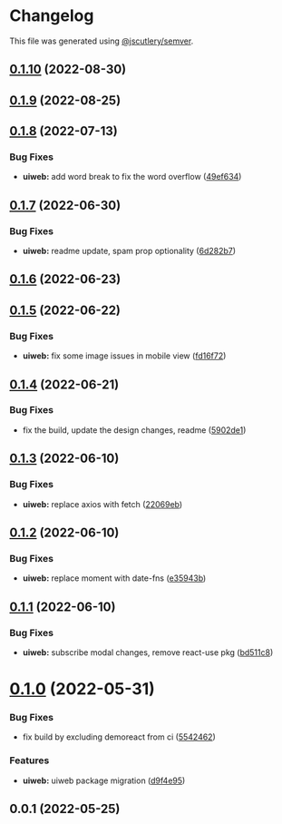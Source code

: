 # Changelog

This file was generated using [@jscutlery/semver](https://github.com/jscutlery/semver).

## [0.1.10](https://github.com/ethereum-push-notification-service/epns-sdk/compare/uiweb-0.1.9...uiweb-0.1.10) (2022-08-30)



## [0.1.9](https://github.com/ethereum-push-notification-service/epns-sdk/compare/uiweb-0.1.8...uiweb-0.1.9) (2022-08-25)



## [0.1.8](https://github.com/ethereum-push-notification-service/epns-sdk/compare/uiweb-0.1.7...uiweb-0.1.8) (2022-07-13)


### Bug Fixes

* **uiweb:** add word break to fix the word overflow ([49ef634](https://github.com/ethereum-push-notification-service/epns-sdk/commit/49ef6341e31009af742965de37618cbc26f28648))



## [0.1.7](https://github.com/ethereum-push-notification-service/epns-sdk/compare/uiweb-0.1.6...uiweb-0.1.7) (2022-06-30)


### Bug Fixes

* **uiweb:** readme update, spam prop optionality ([6d282b7](https://github.com/ethereum-push-notification-service/epns-sdk/commit/6d282b732441095dddea6c59b5304ad5ecb0a013))



## [0.1.6](https://github.com/ethereum-push-notification-service/epns-sdk/compare/uiweb-0.1.5...uiweb-0.1.6) (2022-06-23)



## [0.1.5](https://github.com/ethereum-push-notification-service/epns-sdk/compare/uiweb-0.1.4...uiweb-0.1.5) (2022-06-22)


### Bug Fixes

* **uiweb:** fix some image issues in mobile view ([fd16f72](https://github.com/ethereum-push-notification-service/epns-sdk/commit/fd16f721cc473f906dc01b7a8e6620b754be668e))



## [0.1.4](https://github.com/ethereum-push-notification-service/epns-sdk/compare/uiweb-0.1.3...uiweb-0.1.4) (2022-06-21)


### Bug Fixes

* fix the build, update the design changes, readme ([5902de1](https://github.com/ethereum-push-notification-service/epns-sdk/commit/5902de19ff981755bb777b59e6e7a16b4df2b278))



## [0.1.3](https://github.com/ethereum-push-notification-service/epns-sdk/compare/uiweb-0.1.2...uiweb-0.1.3) (2022-06-10)


### Bug Fixes

* **uiweb:** replace axios with fetch ([22069eb](https://github.com/ethereum-push-notification-service/epns-sdk/commit/22069eb2c24ecb0aec3e9467633538224cd87492))



## [0.1.2](https://github.com/ethereum-push-notification-service/epns-sdk/compare/uiweb-0.1.1...uiweb-0.1.2) (2022-06-10)


### Bug Fixes

* **uiweb:** replace moment with date-fns ([e35943b](https://github.com/ethereum-push-notification-service/epns-sdk/commit/e35943b91debaefbba22c840c9e26910dc10077d))



## [0.1.1](https://github.com/ethereum-push-notification-service/epns-sdk/compare/uiweb-0.1.0...uiweb-0.1.1) (2022-06-10)


### Bug Fixes

* **uiweb:** subscribe modal changes, remove react-use pkg ([bd511c8](https://github.com/ethereum-push-notification-service/epns-sdk/commit/bd511c89850bc331561a7c2958a94703f88e7065))



# [0.1.0](https://github.com/ethereum-push-notification-service/epns-sdk/compare/uiweb-0.0.1...uiweb-0.1.0) (2022-05-31)


### Bug Fixes

* fix build by excluding demoreact from ci ([5542462](https://github.com/ethereum-push-notification-service/epns-sdk/commit/5542462a103b1d1d81335e50ceaeed97e7770912))


### Features

* **uiweb:** uiweb package migration ([d9f4e95](https://github.com/ethereum-push-notification-service/epns-sdk/commit/d9f4e953cea2da1a622d0430fa1139cc0f405afe))



## 0.0.1 (2022-05-25)
